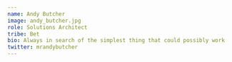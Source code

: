 ```yaml
---
name: Andy Butcher
image: andy_butcher.jpg
role: Solutions Architect
tribe: Bet
bio: Always in search of the simplest thing that could possibly work
twitter: mrandybutcher
---
```

